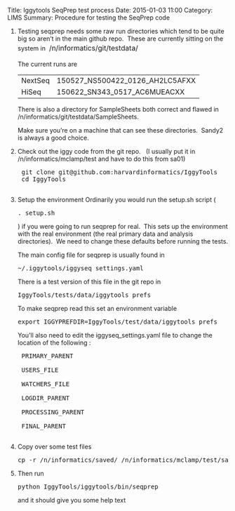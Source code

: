 Title: Iggytools SeqPrep test process
Date: 2015-01-03 11:00
Category: LIMS
Summary: Procedure for testing the SeqPrep code

1. Testing seqprep needs some raw run directories which tend to be quite big so aren’t in the main github repo.  These are currently sitting on the system in <span style="line-height: 1.714285714; font-size: 1rem;"> /n/informatics/git/testdata/</span>
    
    The current runs are
    <table><tr><td>NextSeq</td><td>150527_NS500422_0126_AH2LC5AFXX</td></tr>
    <tr><td>HiSeq</td><td>150622_SN343_0517_AC6MUEACXX</td></tr>
    </table>
        
    There is also a directory for SampleSheets both correct and flawed in /n/informatics/git/testdata/SampleSheets.
    
    Make sure you’re on a machine that can see these directories.  Sandy2 is always a good choice.

1. Check out the iggy code from the git repo.   (I usually put it in /n/informatics/mclamp/test and have to do this from sa01)
    
    <pre>
    git clone git@github.com:harvardinformatics/IggyTools
    cd IggyTools
    </pre>
    
1. Setup the environment
    Ordinarily you would run the setup.sh script ( <pre>. setup.sh</pre>) if you were going to run seqprep for real.  This sets up the environment with the real environment (the real primary data and analysis directories).  We need to change these defaults before running the tests.
    
    The main config file for seqprep is usually found in
    
    <pre>~/.iggytools/iggyseq_settings.yaml</pre>
    
    There is a test version of this file in the git repo in
    
    <pre>IggyTools/tests/data/iggytools_prefs</pre>

    To make seqprep read this set an environment variable
    
    <pre>export IGGYPREFDIR=IggyTools/test/data/iggytools_prefs</pre>
    
    You’ll also need to edit the iggyseq_settings.yaml file to change the location of the following :
    
    <pre>
    PRIMARY_PARENT
    
    USERS_FILE
    
    WATCHERS_FILE
	
    LOGDIR_PARENT
    	
    PROCESSING_PARENT
    
    FINAL_PARENT
    </pre>
    
1. Copy over some test files
    
    <pre>cp -r /n/informatics/saved/ /n/informatics/mclamp/test/saved/</pre>

1. Then run
    
    <pre>python IggyTools/iggytools/bin/seqprep</pre>

    and it should give you some help text
